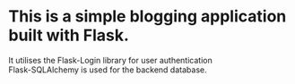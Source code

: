 # This is a simple blogging application built with Flask.  
It utilises the Flask-Login library for user authentication  
Flask-SQLAlchemy is used for the backend database.